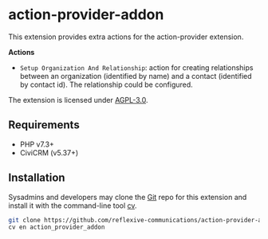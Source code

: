 # action-provider-addon

This extension provides extra actions for the action-provider extension.

**Actions**

- `Setup Organization And Relationship`: action for creating relationships between an organization (identified by name) and a contact (identified by contact id). The relationship could be configured.

The extension is licensed under [AGPL-3.0](LICENSE.txt).

## Requirements

* PHP v7.3+
* CiviCRM (v5.37+)

## Installation

Sysadmins and developers may clone the [Git](https://en.wikipedia.org/wiki/Git) repo for this extension and
install it with the command-line tool [cv](https://github.com/civicrm/cv).

```bash
git clone https://github.com/reflexive-communications/action-provider-addon.git
cv en action_provider_addon
```
